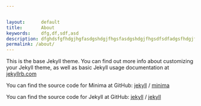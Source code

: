 ```yaml
---


layout:      default
title:       About
keywords:    dfg,df,sdf,asd
description: dfghdsfgfhdgjhgfasdgshdgjfhgsfasdgshdgjfhgsdfsdfadgsfhdgjfh sfdhgfjhk asgdhjf sdgfdhgfj afdgsfhdg afdsgfdh dsgfh asdsgfdh adfsgd  adsfga dsgfdha sdgfdh
permalink: /about/
---
```


This is the base Jekyll theme. You can find out more info about customizing your Jekyll theme, as well as basic Jekyll usage documentation at [jekyllrb.com](https://jekyllrb.com/)

You can find the source code for Minima at GitHub:
[jekyll][jekyll-organization] /
[minima](https://github.com/jekyll/minima)

You can find the source code for Jekyll at GitHub:
[jekyll][jekyll-organization] /
[jekyll](https://github.com/jekyll/jekyll)


[jekyll-organization]: https://github.com/jekyll
